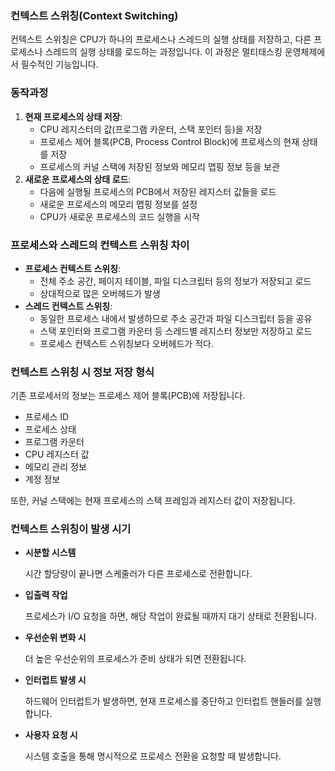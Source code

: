 ### 컨텍스트 스위칭(Context Switching)

컨텍스트 스위칭은 CPU가 하나의 프로세스나 스레드의 실행 상태를 저장하고, 다른 프로세스나 스레드의 실행 상태를 로드하는 과정입니다. 이 과정은 멀티태스킹 운영체제에서 필수적인 기능입니다.

### 동작과정

1. **현재 프로세스의 상태 저장**:
    - CPU 레지스터의 값(프로그램 카운터, 스택 포인터 등)을 저장
    - 프로세스 제어 블록(PCB, Process Control Block)에 프로세스의 현재 상태를 저장
    - 프로세스의 커널 스택에 저장된 정보와 메모리 맵핑 정보 등을 보관
2. **새로운 프로세스의 상태 로드**:
    - 다음에 실행될 프로세스의 PCB에서 저장된 레지스터 값들을 로드
    - 새로운 프로세스의 메모리 맵핑 정보를 설정
    - CPU가 새로운 프로세스의 코드 실행을 시작

### 프로세스와 스레드의 컨텍스트 스위칭 차이

- **프로세스 컨텍스트 스위칭**:
    - 전체 주소 공간, 페이지 테이블, 파일 디스크립터 등의 정보가 저장되고 로드
    - 상대적으로 많은 오버헤드가 발생
- **스레드 컨텍스트 스위칭**:
    - 동일한 프로세스 내에서 발생하므로 주소 공간과 파일 디스크립터 등을 공유
    - 스택 포인터와 프로그램 카운터 등 스레드별 레지스터 정보만 저장하고 로드
    - 프로세스 컨텍스트 스위칭보다 오버헤드가 적다.
    

### 컨텍스트 스위칭 시 정보 저장 형식

기존 프로세서의 정보는 프로세스 제어 블록(PCB)에 저장됩니다.

- 프로세스 ID
- 프로세스 상태
- 프로그램 카운터
- CPU 레지스터 값
- 메모리 관리 정보
- 계정 정보

또한, 커널 스택에는 현재 프로세스의 스택 프레임과 레지스터 값이 저장됩니다.

### 컨텍스트 스위칭이 발생 시기

- **시분할 시스템**
    
    시간 할당량이 끝나면 스케줄러가 다른 프로세스로 전환합니다.
    
- **입출력 작업**
    
    프로세스가 I/O 요청을 하면, 해당 작업이 완료될 때까지 대기 상태로 전환됩니다.
    
- **우선순위 변화 시**
    
    더 높은 우선순위의 프로세스가 준비 상태가 되면 전환됩니다.
    
- **인터럽트 발생 시**
    
    하드웨어 인터럽트가 발생하면, 현재 프로세스를 중단하고 인터럽트 핸들러를 실행합니다.
    
- **사용자 요청 시**
    
    시스템 호출을 통해 명시적으로 프로세스 전환을 요청할 때 발생합니다.
